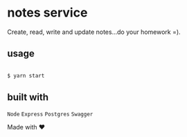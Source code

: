 # notes service

Create, read, write and update notes...do your homework =).

## usage

```js

$ yarn start

```

## built with

`Node` `Express` `Postgres` `Swagger`

Made with ❤